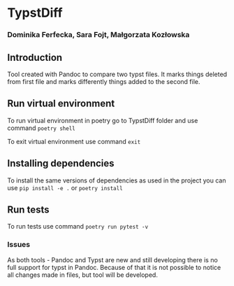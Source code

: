 # TypstDiff
### Dominika Ferfecka, Sara Fojt, Małgorzata Kozłowska

## Introduction
Tool created with Pandoc to compare two typst files. It marks things
deleted from first file and marks differently things added to the second file.

## Run virtual environment
To run virtual environment in poetry go to TypstDiff folder and use command
`poetry shell`

To exit virtual environment use command
`exit`

## Installing dependencies
To install the same versions of dependencies as used in the project you can use 
`pip install -e .` or `poetry install`

## Run tests
To run tests use command
`poetry run pytest -v`

### Issues
As both tools - Pandoc and Typst are new and still developing there is no full support
for typst in Pandoc. Because of that it is not possible to notice all changes made
in files, but tool will be developed.